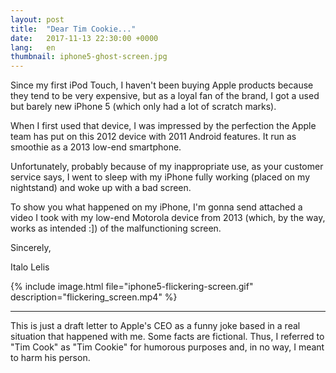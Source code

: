 ```yaml
---
layout: post
title:  "Dear Tim Cookie..."
date:   2017-11-13 22:30:00 +0000
lang:   en
thumbnail: iphone5-ghost-screen.jpg
---
```


Since my first iPod Touch, I haven't been buying Apple products because they tend to be very expensive, but as a loyal fan of the brand, I got a used but barely new iPhone 5 (which only had a lot of scratch marks).

When I first used that device, I was impressed by the perfection the Apple team has put on this 2012 device with 2011 Android features. It run as smoothie as a 2013 low-end smartphone.

Unfortunately, probably because of my inappropriate use, as your customer service says, I went to sleep with my iPhone fully working (placed on my nightstand) and woke up with a bad screen.

To show you what happened on my iPhone, I'm gonna send attached a video I took with my low-end Motorola device from 2013 (which, by the way, works as intended :]) of the malfunctioning screen.


Sincerely,

​​Italo Lelis

{% include image.html file="iphone5-flickering-screen.gif" description="flickering_screen.mp4" %}


---

This is just a draft letter to Apple's CEO as a funny joke based in a real situation that happened with me. Some facts are fictional. Thus, I referred to "Tim Cook" as "Tim Cookie" for humorous purposes and, in no way, I meant to harm his person.

